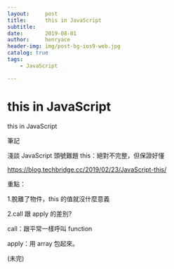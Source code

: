```yaml
---
layout:     post
title:      this in JavaScript
subtitle:   
date:       2019-08-01
author:     henryace
header-img: img/post-bg-ios9-web.jpg
catalog: true
tags:
    - JavaScript 

---
```

# this in JavaScript

this in JavaScript

筆記

淺談 JavaScript 頭號難題 this：絕對不完整，但保證好懂

<https://blog.techbridge.cc/2019/02/23/JavaScript-this/>

重點：

1.脫離了物件，this 的值就沒什麼意義

2.call 跟 apply 的差別?

call：跟平常一樣呼叫 function

apply：用 array 包起來。

(未完)